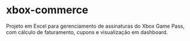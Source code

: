 # xbox-commerce
Projeto em Excel para gerenciamento de assinaturas do Xbox Game Pass, com cálculo de faturamento, cupons e visualização em dashboard.
